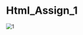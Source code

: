 # Html_Assign_1
![1](https://github.com/yadnika10/Html_Assign_1/assets/122971264/f7ed60a3-fcff-4f19-90b7-28d14b11157c)
